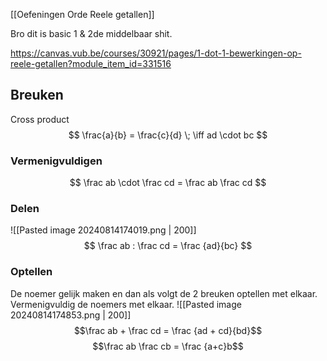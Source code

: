 [[Oefeningen Orde Reele getallen]]

Bro dit is basic 1 & 2de middelbaar shit.

https://canvas.vub.be/courses/30921/pages/1-dot-1-bewerkingen-op-reele-getallen?module_item_id=331516


## Breuken


Cross product
$$ 
\frac{a}{b} = 
\frac{c}{d}
\; 
\iff ad \cdot bc
$$

### Vermenigvuldigen
$$
\frac ab \cdot \frac cd = 
\frac ab \frac cd
$$

### Delen
![[Pasted image 20240814174019.png | 200]]
$$
\frac ab : \frac cd = \frac {ad}{bc}
$$

### Optellen
De noemer gelijk maken en dan als volgt de 2 breuken optellen met elkaar. Vermenigvuldig de noemers met elkaar.
![[Pasted image 20240814174853.png | 200]]
$$\frac ab + \frac cd = \frac {ad + cd}{bd}$$
$$\frac ab \frac cb = \frac {a+c}b$$

### 